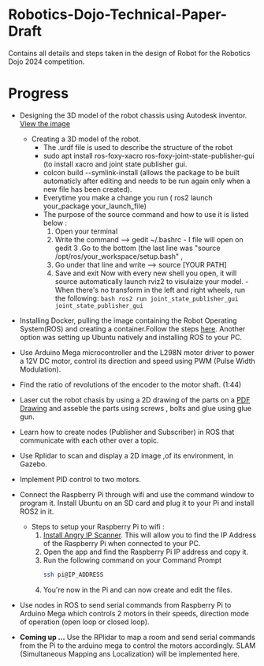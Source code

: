 # Robotics-Dojo-Technical-Paper-Draft
Contains all details and steps taken in the design of Robot for the Robotics Dojo 2024 competition.

# Progress
- Designing the 3D model of the robot chassis using Autodesk inventor. [View the image](https://discordapp.com/channels/1109024319046164490/1272787350056996927/1275323132995043359)
   - Creating a 3D model of the robot.
      - The .urdf file is used to describe the structure of the robot 
      - sudo apt install ros-foxy-xacro ros-foxy-joint-state-publisher-gui (to install xacro and joint state publisher gui.
      - colcon build --symlink-install (allows the package to be built automaticly after editing and needs to be run again only when a new file has been created).
      - Everytime you make a change you run ( ros2 launch your_package your_launch_file)
      - The purpose of the source command and how to use it is listed below : 
          1. Open your terminal
          2. Write the command --> gedit ~/.bashrc
            - I file will open on gedit
          3 .Go to the bottom (the last line was  "source /opt/ros/your_workspace/setup.bash" ,
          4. Go under that line and write --> source [YOUR PATH]
          5. Save and exit
          Now with every new shell you open, it will source automatically launch rviz2 to visulaize your model.
             -When there's no transform in the left and right wheels, run the following:
            ``` bash
              ros2 run joint_state_publisher_gui joint_state_publisher_gui
            ```

- Installing Docker, pulling the image containing the Robot Operating System(ROS) and creating a container.Follow the steps [here](https://github.com/roboticsdojo/rdj-2024-docker/tree/v1.1.0?tab=readme-ov-file). Another option was setting up Ubuntu natively and installing ROS to your PC. 
- Use Arduino Mega microcontroller and the L298N motor driver to power a 12V DC motor, control its direction and speed using PWM (Pulse Width Modulation).
- Find the ratio of revolutions of the encoder to the motor shaft. (1:44)
- Laser cut the robot chasis by using a 2D drawing of the parts on a [PDF Drawing](https://discordapp.com/channels/1109024319046164490/1272787350056996927/1275471432641679500) and asseble the parts using screws , bolts and glue using glue gun.
- Learn how to create nodes (Publisher and Subscriber) in ROS that communicate with each other over a topic.
- Use Rplidar to scan and display a 2D image ,of its environment, in Gazebo.
- Implement PID control to two motors.
- Connect the Raspberry Pi through wifi and use the command window to program it. Install Ubuntu on an SD card and plug it to your Pi and install ROS2 in it.
  - Steps to setup your Raspberry Pi to wifi :
      1. [Install Angry IP Scanner](https://angryip.org/download/). This will allow you to find the IP Address of the Raspberry Pi when connected to your PC.
      2. Open the app and find the Raspberry Pi IP address and copy it.
      3. Run the following command on your Command Prompt
          ``` bash
         ssh pi@IP_ADDRESS
          ```
      5. You're now in the Pi and can now create and edit the files.
- Use nodes in ROS to send serial commands from Raspberry Pi to Arduino Mega which controls 2 motors in their speeds, direction mode of operation (open loop or closed loop).
- **Coming up ...** Use the RPlidar to map a room and send serial commands from the Pi to the arduino mega to control the motors accordingly. SLAM (Simultaneous Mapping ans Localization) will be implemented here.
 
